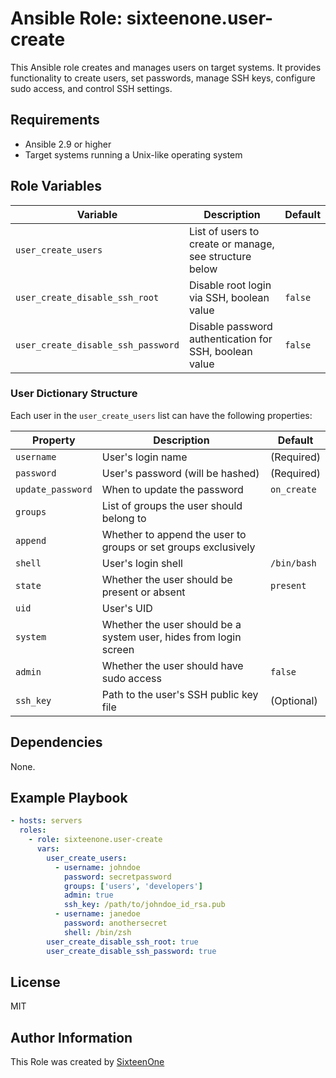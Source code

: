 # Ansible Role: sixteenone.user-create

This Ansible role creates and manages users on target systems. It provides functionality to create users, set passwords, manage SSH keys, configure sudo access, and control SSH settings.

## Requirements

- Ansible 2.9 or higher
- Target systems running a Unix-like operating system

## Role Variables

| Variable | Description | Default |
|----------|-------------|---------|
| `user_create_users` | List of users to create or manage, see structure below |  |
| `user_create_disable_ssh_root` | Disable root login via SSH, boolean value | `false` |
| `user_create_disable_ssh_password` | Disable password authentication for SSH, boolean value | `false` |

### User Dictionary Structure

Each user in the `user_create_users` list can have the following properties:

| Property | Description | Default |
|----------|-------------|---------|
| `username` | User's login name | (Required) |
| `password` | User's password (will be hashed) | (Required) |
| `update_password` | When to update the password | `on_create` |
| `groups` | List of groups the user should belong to |  |
| `append` | Whether to append the user to groups or set groups exclusively |  |
| `shell` | User's login shell | `/bin/bash` |
| `state` | Whether the user should be present or absent | `present` |
| `uid` | User's UID |  |
| `system` | Whether the user should be a system user, hides from login screen |  |
| `admin` | Whether the user should have sudo access | `false` |
| `ssh_key` | Path to the user's SSH public key file | (Optional) |

## Dependencies

None.

## Example Playbook

```yaml
- hosts: servers
  roles:
    - role: sixteenone.user-create
      vars:
        user_create_users:
          - username: johndoe
            password: secretpassword
            groups: ['users', 'developers']
            admin: true
            ssh_key: /path/to/johndoe_id_rsa.pub
          - username: janedoe
            password: anothersecret
            shell: /bin/zsh
        user_create_disable_ssh_root: true
        user_create_disable_ssh_password: true
```


## License

MIT

## Author Information

This Role was created by [SixteenOne](https://twitter.com/sixteenone)